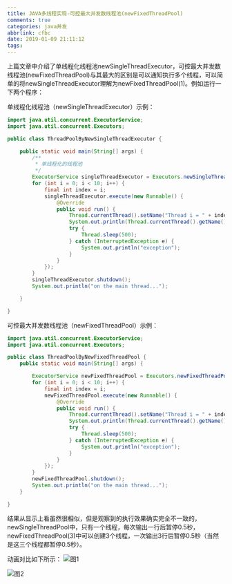 ```yaml
---
title: JAVA多线程实现-可控最大并发数线程池(newFixedThreadPool)
comments: true
categories: java并发
abbrlink: cfbc
date: 2019-01-09 21:11:12
tags:
---
```


上篇文章中介绍了单线程化线程池newSingleThreadExecutor，可控最大并发数线程池(newFixedThreadPool)与其最大的区别是可以通知执行多个线程，可以简单的将newSingleThreadExecutor理解为newFixedThreadPool(1)。例如运行一下两个程序：

<!-- more -->

单线程化线程池（newSingleThreadExecutor）示例：

```java
import java.util.concurrent.ExecutorService;
import java.util.concurrent.Executors;

public class ThreadPoolByNewSingleThreadExecutor {

	public static void main(String[] args) {
		/**
		 * 单线程化的线程池
		 */
		ExecutorService singleThreadExecutor = Executors.newSingleThreadExecutor();
		for (int i = 0; i < 10; i++) {
			final int index = i;
			singleThreadExecutor.execute(new Runnable() {
				@Override
				public void run() {
					Thread.currentThread().setName("Thread i = " + index);
					System.out.println(Thread.currentThread().getName() + " index = " + index);
					try {
						Thread.sleep(500);
					} catch (InterruptedException e) {
						System.out.println("exception");
					}
				}
			});
		}
		singleThreadExecutor.shutdown();
		System.out.println("on the main thread...");

	}

}
```

可控最大并发数线程池（newFixedThreadPool）示例：

```java
import java.util.concurrent.ExecutorService;
import java.util.concurrent.Executors;

public class ThreadPoolByNewFixedThreadPool {
	public static void main(String[] args) {

		ExecutorService newFixedThreadPool = Executors.newFixedThreadPool(3);
		for (int i = 0; i < 10; i++) {
			final int index = i;
			newFixedThreadPool.execute(new Runnable() {
				@Override
				public void run() {
					Thread.currentThread().setName("Thread i = " + index);
					System.out.println(Thread.currentThread().getName() + " index = " + index);
					try {
						Thread.sleep(500);
					} catch (InterruptedException e) {
						System.out.println("exception");
					}
				}
			});
		}
		newFixedThreadPool.shutdown();
		System.out.println("on the main thread...");
	}

}
```


结果从显示上看虽然很相似，但是观察到的执行效果确实完全不一致的，newSingleThreadPool中，只有一个线程，每次输出一行后暂停0.5秒，newFixedThreadPool(3)中可以创建3个线程，一次输出3行后暂停0.5秒（当然是这三个线程都暂停0.5秒）。

动画对比如下所示：
![图1](https://img-blog.csdn.net/20180321223738893)

![图2](https://img-blog.csdn.net/20180321223747635)
